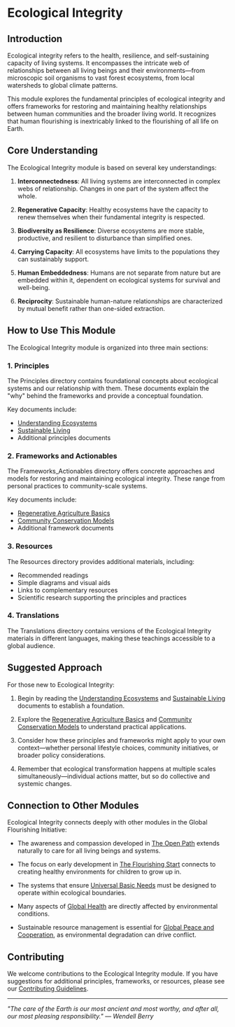 # Ecological Integrity

## Introduction

Ecological integrity refers to the health, resilience, and self-sustaining capacity of living systems. It encompasses the intricate web of relationships between all living beings and their environments—from microscopic soil organisms to vast forest ecosystems, from local watersheds to global climate patterns.

This module explores the fundamental principles of ecological integrity and offers frameworks for restoring and maintaining healthy relationships between human communities and the broader living world. It recognizes that human flourishing is inextricably linked to the flourishing of all life on Earth.

## Core Understanding

The Ecological Integrity module is based on several key understandings:

1. **Interconnectedness**: All living systems are interconnected in complex webs of relationship. Changes in one part of the system affect the whole.

2. **Regenerative Capacity**: Healthy ecosystems have the capacity to renew themselves when their fundamental integrity is respected.

3. **Biodiversity as Resilience**: Diverse ecosystems are more stable, productive, and resilient to disturbance than simplified ones.

4. **Carrying Capacity**: All ecosystems have limits to the populations they can sustainably support.

5. **Human Embeddedness**: Humans are not separate from nature but are embedded within it, dependent on ecological systems for survival and well-being.

6. **Reciprocity**: Sustainable human-nature relationships are characterized by mutual benefit rather than one-sided extraction.

## How to Use This Module

The Ecological Integrity module is organized into three main sections:

### 1. Principles

The Principles directory contains foundational concepts about ecological systems and our relationship with them. These documents explain the "why" behind the frameworks and provide a conceptual foundation.

Key documents include:
- [Understanding Ecosystems](Principles/01_UnderstandingEcosystems.md)
- [Sustainable Living](Principles/02_SustainableLiving.md)
- Additional principles documents

### 2. Frameworks and Actionables

The Frameworks_Actionables directory offers concrete approaches and models for restoring and maintaining ecological integrity. These range from personal practices to community-scale systems.

Key documents include:
- [Regenerative Agriculture Basics](Frameworks_Actionables/01_RegenerativeAgricultureBasics.md)
- [Community Conservation Models](Frameworks_Actionables/02_CommunityConservationModels.md)
- Additional framework documents

### 3. Resources

The Resources directory provides additional materials, including:
- Recommended readings
- Simple diagrams and visual aids
- Links to complementary resources
- Scientific research supporting the principles and practices

### 4. Translations

The Translations directory contains versions of the Ecological Integrity materials in different languages, making these teachings accessible to a global audience.

## Suggested Approach

For those new to Ecological Integrity:

1. Begin by reading the [Understanding Ecosystems](Principles/01_UnderstandingEcosystems.md) and [Sustainable Living](Principles/02_SustainableLiving.md) documents to establish a foundation.

2. Explore the [Regenerative Agriculture Basics](Frameworks_Actionables/01_RegenerativeAgricultureBasics.md) and [Community Conservation Models](Frameworks_Actionables/02_CommunityConservationModels.md) to understand practical applications.

3. Consider how these principles and frameworks might apply to your own context—whether personal lifestyle choices, community initiatives, or broader policy considerations.

4. Remember that ecological transformation happens at multiple scales simultaneously—individual actions matter, but so do collective and systemic changes.

## Connection to Other Modules

Ecological Integrity connects deeply with other modules in the Global Flourishing Initiative:

- The awareness and compassion developed in [The Open Path](../../00_TheOpenPath/README.md) extends naturally to care for all living beings and systems.

- The focus on early development in [The Flourishing Start](../01_TheFlourishingStart/README.md) connects to creating healthy environments for children to grow up in.

- The systems that ensure [Universal Basic Needs](../03_UniversalBasicNeeds/README.md) must be designed to operate within ecological boundaries.

- Many aspects of [Global Health](../04_GlobalHealth_DiseaseEradication/README.md) are directly affected by environmental conditions.

- Sustainable resource management is essential for [Global Peace and Cooperation](../05_GlobalPeace_Cooperation/README.md), as environmental degradation can drive conflict.

## Contributing

We welcome contributions to the Ecological Integrity module. If you have suggestions for additional principles, frameworks, or resources, please see our [Contributing Guidelines](../CONTRIBUTING.md).

---

*"The care of the Earth is our most ancient and most worthy, and after all, our most pleasing responsibility." — Wendell Berry*
